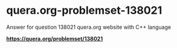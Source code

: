 # quera.org-problemset-138021
Answer for question 138021 quera.org website with C++ language

**https://quera.org/problemset/138021**